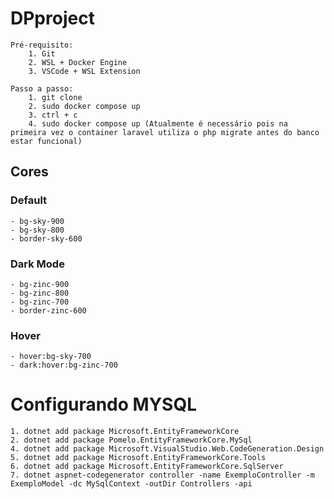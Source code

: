 # DPproject

    Pré-requisito:
        1. Git
        2. WSL + Docker Engine
        3. VSCode + WSL Extension

    Passo a passo:
        1. git clone
        2. sudo docker compose up
        3. ctrl + c
        4. sudo docker compose up (Atualmente é necessário pois na primeira vez o container laravel utiliza o php migrate antes do banco estar funcional)


## Cores

### Default
    - bg-sky-900
    - bg-sky-800
    - border-sky-600

### Dark Mode
    - bg-zinc-900
    - bg-zinc-800
    - bg-zinc-700
    - border-zinc-600

### Hover
    - hover:bg-sky-700 
    - dark:hover:bg-zinc-700

# Configurando MYSQL
    1. dotnet add package Microsoft.EntityFrameworkCore
    2. dotnet add package Pomelo.EntityFrameworkCore.MySql
    4. dotnet add package Microsoft.VisualStudio.Web.CodeGeneration.Design
    5. dotnet add package Microsoft.EntityFrameworkCore.Tools
    6. dotnet add package Microsoft.EntityFrameworkCore.SqlServer
    7. dotnet aspnet-codegenerator controller -name ExemploController -m ExemploModel -dc MySqlContext -outDir Controllers -api
